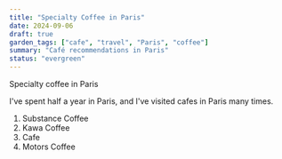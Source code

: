 ```yaml
---
title: "Specialty Coffee in Paris"
date: 2024-09-06
draft: true
garden_tags: ["cafe", "travel", "Paris", "coffee"]
summary: "Café recommendations in Paris"
status: "evergreen"
---
```


Specialty coffee in Paris

I've spent half a year in Paris, and I've visited cafes in Paris many times.

1. Substance Coffee
2. Kawa Coffee
3. Cafe
4. Motors Coffee
